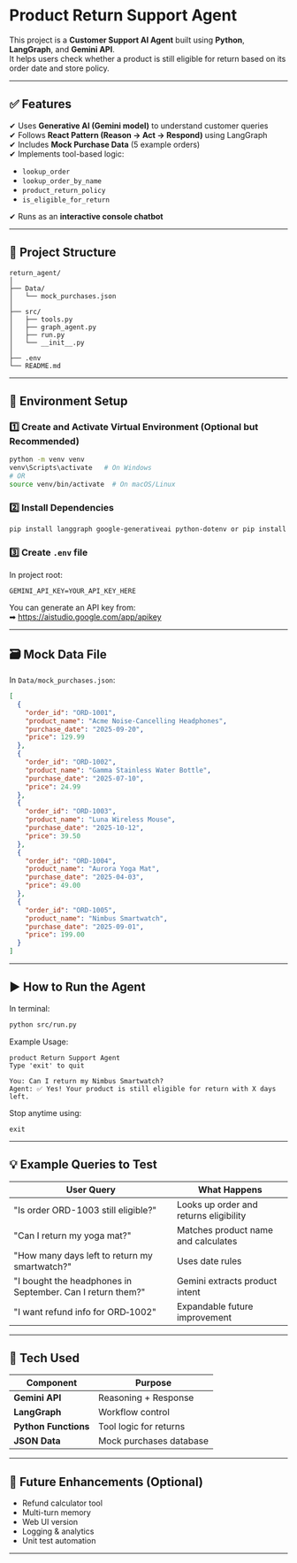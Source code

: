 
# Product Return Support Agent 

This project is a **Customer Support AI Agent** built using **Python**, **LangGraph**, and **Gemini API**.  
It helps users check whether a product is still eligible for return based on its order date and store policy.

---

## ✅ Features
✔ Uses **Generative AI (Gemini model)** to understand customer queries  
✔ Follows **React Pattern (Reason → Act → Respond)** using LangGraph  
✔ Includes **Mock Purchase Data** (5 example orders)  
✔ Implements tool-based logic:
- `lookup_order`
- `lookup_order_by_name`
- `product_return_policy`
- `is_eligible_for_return`

✔ Runs as an **interactive console chatbot**

---

## 🧩 Project Structure
```
return_agent/
│
├── Data/
│   └── mock_purchases.json
│
├── src/
│   ├── tools.py
│   ├── graph_agent.py
│   ├── run.py
│   └── __init__.py
│
├── .env
└── README.md
```

---

## 🔑 Environment Setup

### 1️⃣ Create and Activate Virtual Environment (Optional but Recommended)
```bash
python -m venv venv
venv\Scripts\activate   # On Windows
# OR
source venv/bin/activate  # On macOS/Linux
```

### 2️⃣ Install Dependencies
```bash
pip install langgraph google-generativeai python-dotenv or pip install -r requirements.txt
```

### 3️⃣ Create `.env` file
In project root:
```
GEMINI_API_KEY=YOUR_API_KEY_HERE
```

You can generate an API key from:  
➡ https://aistudio.google.com/app/apikey

---

## 🗃 Mock Data File

In `Data/mock_purchases.json`:
```json
[
  {
    "order_id": "ORD-1001",
    "product_name": "Acme Noise-Cancelling Headphones",
    "purchase_date": "2025-09-20",
    "price": 129.99
  },
  {
    "order_id": "ORD-1002",
    "product_name": "Gamma Stainless Water Bottle",
    "purchase_date": "2025-07-10",
    "price": 24.99
  },
  {
    "order_id": "ORD-1003",
    "product_name": "Luna Wireless Mouse",
    "purchase_date": "2025-10-12",
    "price": 39.50
  },
  {
    "order_id": "ORD-1004",
    "product_name": "Aurora Yoga Mat",
    "purchase_date": "2025-04-03",
    "price": 49.00
  },
  {
    "order_id": "ORD-1005",
    "product_name": "Nimbus Smartwatch",
    "purchase_date": "2025-09-01",
    "price": 199.00
  }
]
```

---

## ▶️ How to Run the Agent

In terminal:
```bash
python src/run.py
```

Example Usage:
```
product Return Support Agent
Type 'exit' to quit

You: Can I return my Nimbus Smartwatch?
Agent: ✅ Yes! Your product is still eligible for return with X days left.
```

Stop anytime using:
```
exit
```

---

## 💡 Example Queries to Test
| User Query | What Happens |
|-----------|--------------|
| "Is order ORD-1003 still eligible?" | Looks up order and returns eligibility |
| "Can I return my yoga mat?" | Matches product name and calculates |
| "How many days left to return my smartwatch?" | Uses date rules |
| "I bought the headphones in September. Can I return them?" | Gemini extracts product intent |
| "I want refund info for ORD‑1002" | Expandable future improvement |

---

## 🧠 Tech Used
| Component | Purpose |
|----------|---------|
| **Gemini API** | Reasoning + Response |
| **LangGraph** | Workflow control |
| **Python Functions** | Tool logic for returns |
| **JSON Data** | Mock purchases database |

---

## 🚀 Future Enhancements (Optional)
- Refund calculator tool
- Multi-turn memory
- Web UI version
- Logging & analytics
- Unit test automation

---


